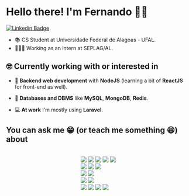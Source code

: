 
# Hello there! I'm Fernando 👋🏻

[![Linkedin Badge](https://img.shields.io/badge/-LinkedIn-blue?style=flat-square&logo=Linkedin&logoColor=white&link=https://linkedin.com/in/fernando-lins)](https://linkedin.com/in/fernando-lins)


* 📚 CS Student at Universidade Federal de Alagoas - UFAL.
* 👨🏻‍💻 Working as an intern at SEPLAG/AL.

## 🤓 Currently working with or interested in

* 🔭 **Backend web development** with **NodeJS** (learning a bit of **ReactJS** for front-end as well).
* 🎲 **Databases and DBMS** like **MySQL**, **MongoDB**, **Redis**.

* 💻 **At work** I'm mostly using **Laravel**.

## You can ask me 😁 (or teach me something 😆) about


<div style="display: flex; justify-content: space-evenly">
  <div style="display: inline_block">
    <br>
    <img src="https://img.shields.io/badge/javascript-%23323330.svg?style=for-the-badge&logo=javascript&logoColor=%23F7DF1E">
    <img src="https://img.shields.io/badge/typescript-%23007ACC.svg?style=for-the-badge&logo=typescript&logoColor=white">
    <img src="https://img.shields.io/badge/node.js-6DA55F?style=for-the-badge&logo=node.js&logoColor=white">
    <img src="https://img.shields.io/badge/express.js-%23404d59.svg?style=for-the-badge&logo=express&logoColor=%2361DAFB">
    <img src="https://img.shields.io/badge/react-%2320232a.svg?style=for-the-badge&logo=react&logoColor=%2361DAFB">
    <br>
    <img src="https://img.shields.io/badge/django-%23092E20.svg?style=for-the-badge&logo=django&logoColor=white">
    <img src="https://img.shields.io/badge/python-3670A0?style=for-the-badge&logo=python&logoColor=ffdd54">
    <img src="https://img.shields.io/badge/laravel-%23FF2D20.svg?style=for-the-badge&logo=laravel&logoColor=white">
    <br>
    <img src="https://img.shields.io/badge/MongoDB-%234ea94b.svg?style=for-the-badge&logo=mongodb&logoColor=white">
    <img src="https://img.shields.io/badge/mysql-%2300f.svg?style=for-the-badge&logo=mysql&logoColor=white">
    <br>
    <img src="https://img.shields.io/badge/git-%23F05033.svg?style=for-the-badge&logo=git&logoColor=white">
    <img src="https://img.shields.io/badge/Visual%20Studio%20Code-0078d7.svg?style=for-the-badge&logo=visual-studio-code&logoColor=white">
    <br>
    <img src="https://img.shields.io/badge/Linux-FCC624?style=for-the-badge&logo=linux&logoColor=black">
    <img src="https://img.shields.io/badge/Linux%20Mint-87CF3E?style=for-the-badge&logo=Linux%20Mint&logoColor=white">
    <img src="https://img.shields.io/badge/Arch%20Linux-1793D1?logo=arch-linux&logoColor=fff&style=for-the-badge">
    <img src="https://img.shields.io/badge/-Arduino-00979D?style=for-the-badge&logo=Arduino&logoColor=white">
  </div>
</div>
<br>
